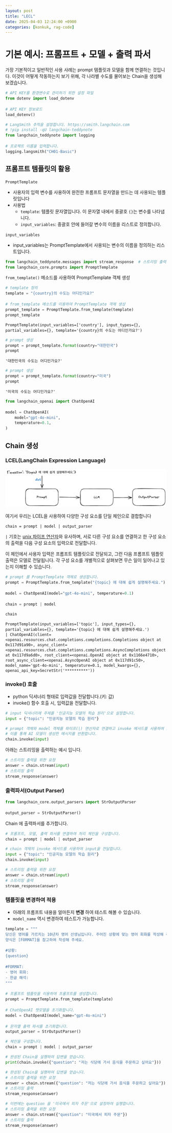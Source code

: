```yaml
---
layout: post
title: "LECL"
date: 2025-04-03 12:24:00 +0900
categories: [konkuk, rag-code]
---
```


# 기본 예시: 프롬프트 + 모델 + 출력 파서

가장 기본적이고 일반적인 사용 사례는 prompt 템플릿과 모델을 함께 연결하는 것입니다. 이것이 어떻게 작동하는지 보기 위해, 각 나라별 수도를 물어보는 Chain을 생성해 보겠습니다.



```python
# API KEY를 환경변수로 관리하기 위한 설정 파일
from dotenv import load_dotenv

# API KEY 정보로드
load_dotenv()
```




```python
# LangSmith 추적을 설정합니다. https://smith.langchain.com
# !pip install -qU langchain-teddynote
from langchain_teddynote import logging

# 프로젝트 이름을 입력합니다.
logging.langsmith("CH01-Basic")
```


## 프롬프트 템플릿의 활용

`PromptTemplate`

- 사용자의 입력 변수를 사용하여 완전한 프롬프트 문자열을 만드는 데 사용되는 템플릿입니다
- 사용법
  - `template`: 템플릿 문자열입니다. 이 문자열 내에서 중괄호 `{}`는 변수를 나타냅니다.
  - `input_variables`: 중괄호 안에 들어갈 변수의 이름을 리스트로 정의합니다.

`input_variables`

- input_variables는 PromptTemplate에서 사용되는 변수의 이름을 정의하는 리스트입니다.


```python
from langchain_teddynote.messages import stream_response  # 스트리밍 출력
from langchain_core.prompts import PromptTemplate
```

`from_template()` 메소드를 사용하여 PromptTemplate 객체 생성



```python
# template 정의
template = "{country}의 수도는 어디인가요?"

# from_template 메소드를 이용하여 PromptTemplate 객체 생성
prompt_template = PromptTemplate.from_template(template)
prompt_template
```




    PromptTemplate(input_variables=['country'], input_types={}, partial_variables={}, template='{country}의 수도는 어디인가요?')




```python
# prompt 생성
prompt = prompt_template.format(country="대한민국")
prompt
```




    '대한민국의 수도는 어디인가요?'




```python
# prompt 생성
prompt = prompt_template.format(country="미국")
prompt
```




    '미국의 수도는 어디인가요?'




```python
from langchain_openai import ChatOpenAI

model = ChatOpenAI(
    model="gpt-4o-mini",
    temperature=0.1,
)
```

## Chain 생성

### LCEL(LangChain Expression Language)

![lcel.png](/assets/images/mustree/lcel.png)

여기서 우리는 LCEL을 사용하여 다양한 구성 요소를 단일 체인으로 결합합니다

```
chain = prompt | model | output_parser
```

`|` 기호는 [unix 파이프 연산자](<https://en.wikipedia.org/wiki/Pipeline_(Unix)>)와 유사하며, 서로 다른 구성 요소를 연결하고 한 구성 요소의 출력을 다음 구성 요소의 입력으로 전달합니다.

이 체인에서 사용자 입력은 프롬프트 템플릿으로 전달되고, 그런 다음 프롬프트 템플릿 출력은 모델로 전달됩니다. 각 구성 요소를 개별적으로 살펴보면 무슨 일이 일어나고 있는지 이해할 수 있습니다.



```python
# prompt 를 PromptTemplate 객체로 생성합니다.
prompt = PromptTemplate.from_template("{topic} 에 대해 쉽게 설명해주세요.")

model = ChatOpenAI(model="gpt-4o-mini", temperature=0.1)

chain = prompt | model
```


```python
chain
```




    PromptTemplate(input_variables=['topic'], input_types={}, partial_variables={}, template='{topic} 에 대해 쉽게 설명해주세요.')
    | ChatOpenAI(client=<openai.resources.chat.completions.completions.Completions object at 0x117d91a90>, async_client=<openai.resources.chat.completions.completions.AsyncCompletions object at 0x117d9a6d0>, root_client=<openai.OpenAI object at 0x1166e4710>, root_async_client=<openai.AsyncOpenAI object at 0x117d91c50>, model_name='gpt-4o-mini', temperature=0.1, model_kwargs={}, openai_api_key=SecretStr('**********'))



### invoke() 호출

- python 딕셔너리 형태로 입력값을 전달합니다.(키: 값)
- invoke() 함수 호출 시, 입력값을 전달합니다.


```python
# input 딕셔너리에 주제를 '인공지능 모델의 학습 원리'으로 설정합니다.
input = {"topic": "인공지능 모델의 학습 원리"}
```


```python
# prompt 객체와 model 객체를 파이프(|) 연산자로 연결하고 invoke 메서드를 사용하여 input을 전달합니다.
# 이를 통해 AI 모델이 생성한 메시지를 반환합니다.
chain.invoke(input)
```

아래는 스트리밍을 출력하는 예시 입니다.


```python
# 스트리밍 출력을 위한 요청
answer = chain.stream(input)
# 스트리밍 출력
stream_response(answer)
```

### 출력파서(Output Parser)



```python
from langchain_core.output_parsers import StrOutputParser

output_parser = StrOutputParser()
```

Chain 에 출력파서를 추가합니다.


```python
# 프롬프트, 모델, 출력 파서를 연결하여 처리 체인을 구성합니다.
chain = prompt | model | output_parser
```


```python
# chain 객체의 invoke 메서드를 사용하여 input을 전달합니다.
input = {"topic": "인공지능 모델의 학습 원리"}
chain.invoke(input)
```


```python
# 스트리밍 출력을 위한 요청
answer = chain.stream(input)
# 스트리밍 출력
stream_response(answer)
```

### 템플릿을 변경하여 적용

- 아래의 프롬프트 내용을 얼마든지 **변경** 하여 테스트 해볼 수 있습니다.
- `model_name` 역시 변경하여 테스트가 가능합니다.


```python
template = """
당신은 영어를 가르치는 10년차 영어 선생님입니다. 주어진 상황에 맞는 영어 회화를 작성해 주세요.
양식은 [FORMAT]을 참고하여 작성해 주세요.

#상황:
{question}

#FORMAT:
- 영어 회화:
- 한글 해석:
"""

# 프롬프트 템플릿을 이용하여 프롬프트를 생성합니다.
prompt = PromptTemplate.from_template(template)

# ChatOpenAI 챗모델을 초기화합니다.
model = ChatOpenAI(model_name="gpt-4o-mini")

# 문자열 출력 파서를 초기화합니다.
output_parser = StrOutputParser()
```


```python
# 체인을 구성합니다.
chain = prompt | model | output_parser
```


```python
# 완성된 Chain을 실행하여 답변을 얻습니다.
print(chain.invoke({"question": "저는 식당에 가서 음식을 주문하고 싶어요"}))
```


```python
# 완성된 Chain을 실행하여 답변을 얻습니다.
# 스트리밍 출력을 위한 요청
answer = chain.stream({"question": "저는 식당에 가서 음식을 주문하고 싶어요"})
# 스트리밍 출력
stream_response(answer)
```


```python
# 이번에는 question 을 '미국에서 피자 주문'으로 설정하여 실행합니다.
# 스트리밍 출력을 위한 요청
answer = chain.stream({"question": "미국에서 피자 주문"})
# 스트리밍 출력
stream_response(answer)
```
